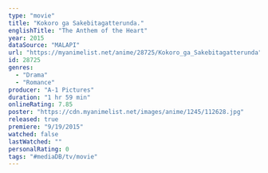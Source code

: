 ```yaml
---
type: "movie"
title: "Kokoro ga Sakebitagatterunda."
englishTitle: "The Anthem of the Heart"
year: 2015
dataSource: "MALAPI"
url: "https://myanimelist.net/anime/28725/Kokoro_ga_Sakebitagatterunda"
id: 28725
genres: 
  - "Drama"
  - "Romance"
producer: "A-1 Pictures"
duration: "1 hr 59 min"
onlineRating: 7.85
poster: "https://cdn.myanimelist.net/images/anime/1245/112628.jpg"
released: true
premiere: "9/19/2015"
watched: false
lastWatched: ""
personalRating: 0
tags: "#mediaDB/tv/movie"
---
```


